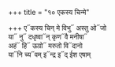 +++
title = "१० एकस्य चिन्मे"

+++
ए᳓कस्य चिन् मे विभु᳓ अस्तु ओ᳓जो  
या᳓ नु᳓ दधृष्वा᳓न् कृण᳓वै मनीषा᳓  
अहं᳓ हि᳓ ऊग्रो᳓ मरुतो वि᳓दानो  
या᳓नि च्य᳓वम् इ᳓न्द्र इ᳓द् ईश एषाम्